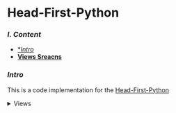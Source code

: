 # Head-First-Python

### *******I. Content*******

- [**Intro*](#Intro)
- [**Views Sreacns**](#Views)
 
 
### *******Intro*******
This is a code implementation for the [Head-First-Python](https://www.amazon.com/Head-First-Python-Brain-Friendly-Guide/dp/1449382673)



<details>
  <summary id = "Views" >Views</summary>


  - Entry bage __URL__ 

  `\` this is the main dir

  <img src= "https://github.com/Rowida46/Head-First-Python/blob/main/img/entry.png" width="800">



  - Result page __URL__ 

  `\search4`

  <img src= "https://github.com/Rowida46/Head-First-Python/blob/main/img/res.png" width="800">


  - ViewLog bade __URL__  

  `\viewlog`

  <img src= "https://github.com/Rowida46/Head-First-Python/blob/main/img/view_log.png" width="800">
